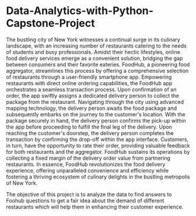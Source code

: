# Data-Analytics-with-Python-Capstone-Project
The bustling city of New York witnesses a continual surge in its culinary landscape, with an increasing number of restaurants catering to the needs of students and busy professionals. Amidst their hectic lifestyles, online food delivery services emerge as a convenient solution, bridging the gap between consumers and their favorite eateries. FoodHub, a pioneering food aggregator, streamlines this process by offering a comprehensive selection of restaurants through a user-friendly smartphone app.
Empowering restaurants with direct online ordering capabilities, the FoodHub app orchestrates a seamless transaction process. Upon confirmation of an order, the app swiftly assigns a dedicated delivery person to collect the package from the restaurant. Navigating through the city using advanced mapping technology, the delivery person awaits the food package and subsequently embarks on the journey to the customer's location. With the package securely in hand, the delivery person confirms the pick-up within the app before proceeding to fulfill the final leg of the delivery.
Upon reaching the customer's doorstep, the delivery person completes the transaction by confirming the drop-off within the app interface. Customers, in turn, have the opportunity to rate their order, providing valuable feedback for both restaurants and the aggregator. FoodHub sustains its operations by collecting a fixed margin of the delivery order value from partnering restaurants.
In essence, FoodHub revolutionizes the food delivery experience, offering unparalleled convenience and efficiency while fostering a thriving ecosystem of culinary delights in the bustling metropolis of New York.

The objective of this project is to analyze the data  to find answers to Foohub questions to get a fair idea about the demand of different restaurants which will help them in enhancing their customer experience.

